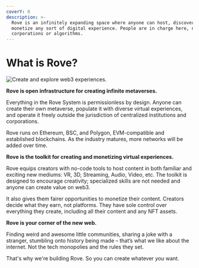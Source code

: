 ```yaml
---
coverY: 0
description: >-
  Rove is an infinitely expanding space where anyone can host, discover, and
  monetize any sort of digital experience. People are in charge here, not
  corporations or algorithms.
---
```


# What is Rove?

![Create and explore web3 experiences.](.gitbook/assets/metaverse.png)

**Rove is open infrastructure for creating infinite metaverses.**&#x20;

Everything in the Rove System is permissionless by design. Anyone can create their own metaverse, populate it with diverse virtual experiences, and operate it freely outside the jurisdiction of centralized institutions and corporations.&#x20;

Rove runs on Ethereum, BSC, and Polygon, EVM-compatible and established blockchains. As the industry matures, more networks will be added over time.&#x20;

**Rove is the toolkit for creating and monetizing virtual experiences.**

Rove equips creators with no-code tools to host content in both familiar and exciting new mediums: VR, 3D, Streaming, Audio, Video, etc. The toolkit is designed to encourage creativity; specialized skills are not needed and anyone can create value on web3.

It also gives them fairer opportunities to monetize their content. Creators decide what they earn, not platforms. They have sole control over everything they create, including all their content and any NFT assets.&#x20;

**Rove is your corner of the new web.**

Finding weird and awesome little communities, sharing a joke with a stranger, stumbling onto history being made – that’s what we like about the internet. Not the tech monopolies and the rules they set.&#x20;

That's why we're building Rove. So you can create whatever _you_ want.
